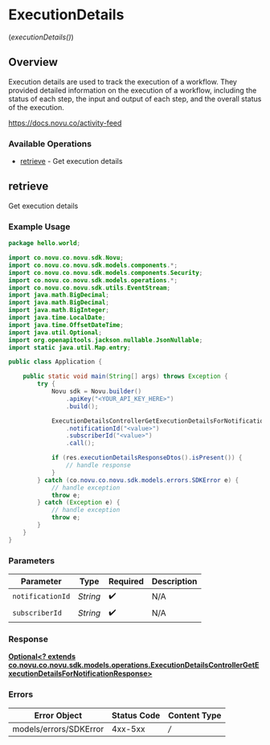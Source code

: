 # ExecutionDetails
(*executionDetails()*)

## Overview

Execution details are used to track the execution of a workflow. They provided detailed information on the execution of a workflow, including the status of each step, the input and output of each step, and the overall status of the execution.

<https://docs.novu.co/activity-feed>
### Available Operations

* [retrieve](#retrieve) - Get execution details

## retrieve

Get execution details

### Example Usage

```java
package hello.world;

import co.novu.co.novu.sdk.Novu;
import co.novu.co.novu.sdk.models.components.*;
import co.novu.co.novu.sdk.models.components.Security;
import co.novu.co.novu.sdk.models.operations.*;
import co.novu.co.novu.sdk.utils.EventStream;
import java.math.BigDecimal;
import java.math.BigDecimal;
import java.math.BigInteger;
import java.time.LocalDate;
import java.time.OffsetDateTime;
import java.util.Optional;
import org.openapitools.jackson.nullable.JsonNullable;
import static java.util.Map.entry;

public class Application {

    public static void main(String[] args) throws Exception {
        try {
            Novu sdk = Novu.builder()
                .apiKey("<YOUR_API_KEY_HERE>")
                .build();

            ExecutionDetailsControllerGetExecutionDetailsForNotificationResponse res = sdk.executionDetails().retrieve()
                .notificationId("<value>")
                .subscriberId("<value>")
                .call();

            if (res.executionDetailsResponseDtos().isPresent()) {
                // handle response
            }
        } catch (co.novu.co.novu.sdk.models.errors.SDKError e) {
            // handle exception
            throw e;
        } catch (Exception e) {
            // handle exception
            throw e;
        }
    }
}
```

### Parameters

| Parameter          | Type               | Required           | Description        |
| ------------------ | ------------------ | ------------------ | ------------------ |
| `notificationId`   | *String*           | :heavy_check_mark: | N/A                |
| `subscriberId`     | *String*           | :heavy_check_mark: | N/A                |


### Response

**[Optional<? extends co.novu.co.novu.sdk.models.operations.ExecutionDetailsControllerGetExecutionDetailsForNotificationResponse>](../../models/operations/ExecutionDetailsControllerGetExecutionDetailsForNotificationResponse.md)**
### Errors

| Error Object           | Status Code            | Content Type           |
| ---------------------- | ---------------------- | ---------------------- |
| models/errors/SDKError | 4xx-5xx                | */*                    |
